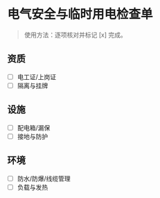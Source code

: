 # 电气安全与临时用电检查单

> 使用方法：逐项核对并标记 [x] 完成。

## 资质

- [ ] 电工证/上岗证
- [ ] 隔离与挂牌

## 设施

- [ ] 配电箱/漏保
- [ ] 接地与防护

## 环境

- [ ] 防水/防爆/线缆管理
- [ ] 负载与发热
